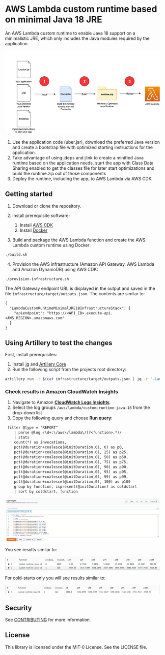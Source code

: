 # AWS Lambda custom runtime based on minimal Java 18 JRE
An AWS Lambda custom runtime to enable Java 18 support on a minimalistic JRE, which only includes the Java modules required by the application.

![overview](docs/overview.png)

1.	Use the application code (uber.jar), download the preferred Java version and create a bootstrap file with optimized starting instructions for the application.
2.	Take advantage of using jdeps and jlink to create a minified Java runtime based on the application needs, start the app with Class Data Sharing enabled to get the classes file for later start optimizations and build the runtime.zip out of those components
3.	Deploy the runtime, including the app, to AWS Lambda via AWS CDK

## Getting started

1. Download or clone the repository.
   
2. install prerequisite software:
    1. Install [AWS CDK](https://docs.aws.amazon.com/cdk/latest/guide/getting_started.html)   
    2. Install [Docker](https://docs.docker.com/get-docker/)

3. Build and package the AWS Lambda function and create the AWS Lambda custom runtime using Docker:

```bash
./build.sh
```

4. Provision the AWS infrastructure (Amazon API Gateway, AWS Lambda and Amazon DynamoDB) using AWS CDK:

```bash
./provision-infrastructure.sh
```

The API Gateway endpoint URL is displayed in the output and saved in the file `infrastructure/target/outputs.json`. The contents are similar to:

```
{
  "LambdaCustomRuntimeMinimalJRE18InfrastructureStack": {
    "apiendpoint": "https://<API_ID>.execute-api.<AWS_REGION>.amazonaws.com"
  }
}
```

## Using Artillery to test the changes

First, install prerequisites:

1. Install [jq](https://stedolan.github.io/jq/) and [Artillery Core](https://artillery.io/docs/guides/getting-started/installing-artillery.html)
2. Run the following script from the projects root directory:

```bash
artillery run -t $(cat infrastructure/target/outputs.json | jq -r '.LambdaCustomRuntimeMinimalJRE18InfrastructureStack.apiendpoint') -v '{ "url": "/custom-runtime" }' infrastructure/loadtest.yml
```


### Check results in Amazon CloudWatch Insights

1. Navigate to Amazon **[CloudWatch Logs Insights](https://console.aws.amazon.com/cloudwatch/home?#logsV2:logs-insights)**.
2. Select the log groups `/aws/lambda/custom-runtime-java-18` from the drop-down list
3. Copy the following query and choose **Run query**:

```
 filter @type = "REPORT"
    | parse @log /\d+:\/aws\/lambda\/(?<function>.*)/
    | stats
    count(*) as invocations,
    pct(@duration+coalesce(@initDuration,0), 0) as p0,
    pct(@duration+coalesce(@initDuration,0), 25) as p25,
    pct(@duration+coalesce(@initDuration,0), 50) as p50,
    pct(@duration+coalesce(@initDuration,0), 75) as p75,
    pct(@duration+coalesce(@initDuration,0), 90) as p90,
    pct(@duration+coalesce(@initDuration,0), 95) as p95,
    pct(@duration+coalesce(@initDuration,0), 99) as p99,
    pct(@duration+coalesce(@initDuration,0), 100) as p100
    group by function, ispresent(@initDuration) as coldstart
    | sort by coldstart, function
```

![AWS Console](docs/insights-query.png)

You see results similar to:

![Resuts](docs/results.png)

For cold-starts only you will see results similar to:

![Resuts](docs/cold-start-only.png)

## Security

See [CONTRIBUTING](CONTRIBUTING.md#security-issue-notifications) for more information.

## License

This library is licensed under the MIT-0 License. See the LICENSE file.
